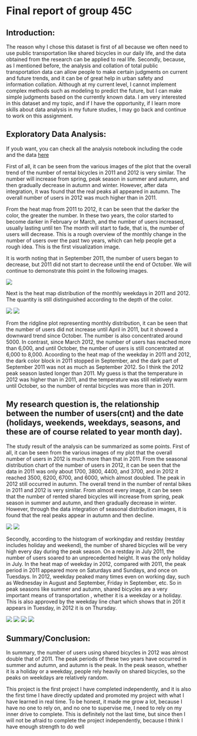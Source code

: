 # Final report of group 45C
## Introduction: 

The reason why I chose this dataset is first of all because we often need to use public transportation like shared bicycles in our daily life, and the data obtained from the research can be applied to real life. Secondly, because, as I mentioned before, the analysis and collation of total public transportation data can allow people to make certain judgments on current and future trends, and it can be of great help in urban safety and information collation. Although at my current level, I cannot implement complex methods such as modeling to predict the future, but I can make simple judgments based on the currently known data. I am very interested in this dataset and my topic, and if I have the opportunity, if I learn more skills about data analysis in my future studies, I may go back and continue to work on this assignment.

## Exploratory Data Analysis: 
If youb want, you can check all the analysis notebook including the code and the data [here](http://localhost:8888/lab/tree/analysis/analysis2.ipynb)


First of all, it can be seen from the various images of the plot that the overall trend of the number of rental bicycles in 2011 and 2012 is very similar. The number will increase from spring, peak season in summer and autumn, and then gradually decrease in autumn and winter. However, after data integration, it was found that the real peaks all appeared in autumn. The overall number of users in 2012 was much higher than in 2011.

From the heat map from 2011 to 2012, it can be seen that the darker the color, the greater the number. In these two years, the color started to become darker in February or March, and the number of users increased, usually lasting until ten The month will start to fade, that is, the number of users will decrease. This is a rough overview of the monthly change in the number of users over the past two years, which can help people get a rough idea. This is the first visualization image.

It is worth noting that in September 2011, the number of users began to decrease, but 2011 did not start to decrease until the end of October. We will continue to demonstrate this point in the following images.

![](images/heatmap2011and2012.png)


Next is the heat map distribution of the monthly weekdays in 2011 and 2012. The quantity is still distinguished according to the depth of the color.

![](images/ridgline2011.png)
![](images/ridgline2012.png)


From the ridgline plot representing monthly distribution, it can be seen that the number of users did not increase until April in 2011, but it showed a downward trend since October. The number is also concentrated around 5000. In contrast, since March 2012, the number of users has reached more than 6,000, and until October, the number of users is still concentrated at 6,000 to 8,000. Acoording to the heat map of the weekday in 2011 and 2012, the dark color block in 2011 stopped in September, and the dark part of September 2011 was not as much as September 2012. 
So I think the 2012 peak season lasted longer than 2011. My guess is that the temperature in 2012 was higher than in 2011, and the temperature was still relatively warm until October, so the number of rental bicycles was more than in 2011.


## My research question is, the relationship between the number of users(cnt) and the date (holidays, weekends, weekdays, seasons, and these are of course related to year month day).
The study result of the analysis can be summarized as some points.
First of all, it can be seen from the various images of my plot that the overall number of users in 2012 is much more than that in 2011. From the seasonal distribution chart of the number of users in 2012, it can be seen that the data in 2011 was only about 1700, 3800, 4400, and 3700, and in 2012 it reached 3500, 6200, 6700, and 6000, which almost doubled. The peak in 2012 still occurred in autumn. The overall trend in the number of rental bikes in 2011 and 2012 is very similar. From almost every image, it can be seen that the number of rented shared bicycles will increase from spring, peak season in summer and autumn, and then gradually decrease in winter. However, through the data integration of seasonal distribution images, it is found that the real peaks appear in autumn and then decline.

![](images/season2011.png)
![](images/season2012.png)

Secondly, according to the histogram of workingday and restday (restday includes holiday and weekend), the number of shared bicycles will be very high every day during the peak season. On a restday in July 2011, the number of users soared to an unprecedented height. It was the only holiday in July. In the heat map of weekday in 2012, compared with 2011, the peak period in 2011 appeared more on Saturdays and Sundays, and once on Tuesdays. In 2012, weekday peaked many times even on working day, such as Wednesday in August and September, Friday in September, etc. So in peak seasons like summer and autumn, shared bicycles are a very important means of transportation , whether it is a weekday or a holiday. This is also approved by the weekday line chart which shows that in 201 it appears in Tuesday, in 2012 it is on Thursday.

![](images/wokday2011.png)
![](images/workday2012.png)
![](images/lineweekday2011.png)
![](images/lineweekday2012.png)

## Summary/Conclusion:
In summary, the number of users using shared bicycles in 2012 was almost double that of 2011. The peak periods of these two years have occurred in summer and autumn, and autumn is the peak. In the peak season, whether it is a holiday or a weekday, people rely heavily on shared bicycles, so the peaks on weekdays are relatively random. 

This project is the first project I have completed independently, and it is also the first time I have directly updated and promoted my project with what I have learned in real time. To be honest, it made me grow a lot, because I have no one to rely on, and no one to supervise me, I need to rely on my inner drive to complete. This is definitely not the last time, but since then I will not be afraid to complete the project independently, because I think I have enough strength to do well